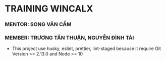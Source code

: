 # TRAINING WINCALX

### MENTOR: **SONG VĂN CẨM**

### MEMBER: **TRƯƠNG TẤN THUẬN**, **NGUYỄN ĐÌNH TÀI**

- This project use husky, eslint, prettier, lint-staged because it require Git Version >= 2.13.0 and Node >= 10